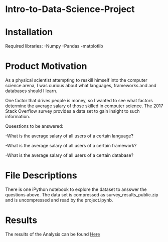 # Intro-to-Data-Science-Project

# Installation
Required libraries:
-Numpy
-Pandas
-matplotlib

# Product Motivation
As a physical scientist attempting to reskill himself into the computer science arena, I was curious about what languages, frameworks and and databases should I learn.

One factor that drives people is money, so I wanted to see what factors determine the average salary of those skilled in computer science. The 2017 Stack Overflow survey provides a data set to gain insight to such information.

Queestions to be answered:

-What is the average salary of all users of a certain language?

-What is the average salary of all users of a certain framework?

-What is the average salary of all users of a certain database?

# File Descriptions
There is one iPython notebook to explore the dataset to ansswer the questions above.  The data set is compressed as survey_results_public.zip and is uncompressed and read by the project.ipynb.

# Results
The results of the Analysis can be found [Here](https://medium.com/@holtbui/how-to-start-out-with-the-highest-salary-628f59e73100)
